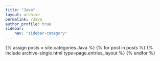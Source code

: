 ```yaml
---
title: "Java"
layout: archive
permalink: /Java
author_profile: true
sidebar:
    nav: "sidebar-category"
---
```



{% assign posts = site.categories.Java %}
{% for post in posts %} {% include archive-single.html type=page.entries_layout %} {% endfor %}